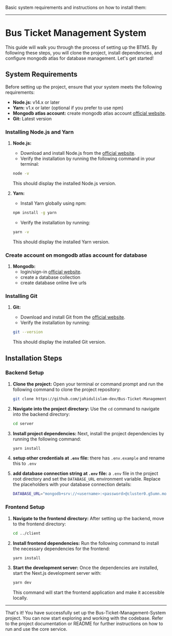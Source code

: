 Basic system requirements and instructions on how to install them:

---

# Bus Ticket Management System

This guide will walk you through the process of setting up the BTMS. By following these steps, you will clone the project, install dependencies, and configure mongodb atlas for database management. Let's get started!

## System Requirements

Before setting up the project, ensure that your system meets the following requirements:

- **Node.js:** v14.x or later
- **Yarn:** v1.x or later (optional if you prefer to use npm)
- **Mongodb atlas account:** create mongodb atlas account [official website](https://account.mongodb.com/account/login).
- **Git:** Latest version

### Installing Node.js and Yarn

1. **Node.js:**
    - Download and install Node.js from the [official website](https://nodejs.org/).
    - Verify the installation by running the following command in your terminal:

    ```bash
    node -v
    ```

    This should display the installed Node.js version.

2. **Yarn:**
    - Install Yarn globally using npm:

    ```bash
    npm install -g yarn
    ```

    - Verify the installation by running:

    ```bash
    yarn -v
    ```

    This should display the installed Yarn version.

### Create account on mongodb atlas account for database

1. **Mongodb:**
    - login/sign-in [official website](https://account.mongodb.com/account/login/).
    - create a database collection
    - create database online live urls

### Installing Git

1. **Git:**
    - Download and install Git from the [official website](https://git-scm.com/downloads).
    - Verify the installation by running:

    ```bash
    git --version
    ```

    This should display the installed Git version.

## Installation Steps

### Backend Setup

1. **Clone the project:** Open your terminal or command prompt and run the following command to clone the project repository:

    ```bash
    git clone https://github.com/jahidulislam-dev/Bus-Ticket-Management-System Bus-Ticket-Management-System
    ```

2. **Navigate into the project directory:** Use the `cd` command to navigate into the backend directory:

    ```bash
    cd server
    ```

3. **Install project dependencies:** Next, install the project dependencies by running the following command:

    ```bash
    yarn install
    ```

4. **setup other credentials at `.env` file:** there has `.env.example` and rename this to `.env`


5. **add database connection string at `.env` file:** a `.env` file in the project root directory and set the `DATABASE_URL` environment variable. Replace the placeholders with your database connection details:

    ```bash
    DATABASE_URL="mongodb+srv://<username>:<password>@cluster0.g5umn.mongodb.net/travel_mangement_jahid"
    ```


### Frontend Setup

1. **Navigate to the frontend directory:** After setting up the backend, move to the frontend directory:

    ```bash
    cd ../client
    ```

2. **Install frontend dependencies:** Run the following command to install the necessary dependencies for the frontend:

    ```bash
    yarn install
    ```

3. **Start the development server:** Once the dependencies are installed, start the Next.js development server with:

    ```bash
    yarn dev
    ```

    This command will start the frontend application and make it accessible locally.

---

That's it! You have successfully set up the Bus-Ticket-Management-System project. You can now start exploring and working with the codebase. Refer to the project documentation or README for further instructions on how to run and use the core service.